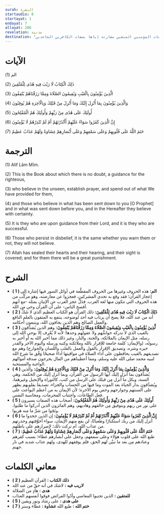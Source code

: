 ```yaml
---
surah: البقرة
startaudio: 8
startayat: 1
endayat: 7
allayat: 286
revelation: مدنية
destination: "بدأت السورة بالحروف المقطعة ( الم ) تـنبيهاً على إعجاز القرآن الكريم ، وتحدياً للمشركين بأن يأتوا بمثله ، وتحدثت عن صفات المؤمنين المتقين مقارنة إياها بصفات الكافرين الجاحدين"
---
```




# الآيات

<BoxAya>

  الم (1)

  ذَلِكَ الْكِتَابُ لَا رَيْبَ فِيهِ هُدًى لِلْمُتَّقِينَ (2) 

  الَّذِينَ يُؤْمِنُونَ بِالْغَيْبِ وَيُقِيمُونَ الصَّلَاةَ وَمِمَّا رَزَقْنَاهُمْ يُنْفِقُونَ (3) 

  وَالَّذِينَ يُؤْمِنُونَ بِمَا أُنْزِلَ إِلَيْكَ وَمَا أُنْزِلَ مِنْ قَبْلِكَ وَبِالْآخِرَةِ هُمْ يُوقِنُونَ (4) 

  أُولَئِكَ عَلَى هُدًى مِنْ رَبِّهِمْ وَأُولَئِكَ هُمُ الْمُفْلِحُونَ (5) 

  إِنَّ الَّذِينَ كَفَرُوا سَوَاءٌ عَلَيْهِمْ أَأَنْذَرْتَهُمْ أَمْ لَمْ تُنْذِرْهُمْ لَا يُؤْمِنُونَ (6) 

  خَتَمَ اللَّهُ عَلَى قُلُوبِهِمْ وَعَلَى سَمْعِهِمْ وَعَلَى أَبْصَارِهِمْ غِشَاوَةٌ وَلَهُمْ عَذَابٌ عَظِيمٌ (7)

</BoxAya>

# الترجمة

<BoxEn>

  (1) Alif Lām Mīm.

(2) This is the Book about which there is no doubt, a guidance for the righteous,

(3) who believe in the unseen, establish prayer, and spend out of what We have provided for them,

(4) and those who believe in what has been sent down to you [O Prophet] and in what was sent down before you, and in the Hereafter they believe with certainty.

(5) It is they who are upon guidance from their Lord, and it is they who are successful.

(6) Those who persist in disbelief, it is the same whether you warn them or not, they will not believe.

(7) Allah has sealed their hearts and their hearing, and their sight is covered; and for them there will be a great punishment.

</BoxEn>

# الشرح

<BoxExpl>

  * **( 1 )  الم:** هذه الحروف وغيرها من الحروف المقطَّعة في أوائل السور فيها إشارة إلى إعجاز القرآن؛ فقد وقع به تحدي المشركين، فعجزوا عن معارضته، وهو مركَّب من هذه الحروف التي تتكون منها لغة العرب. فدَلَّ عجز العرب عن الإتيان بمثله -مع أنهم أفصح الناس- على أن القرآن وحي من الله.
* **( 2 ) ذَلِكَ الْكِتَابُ لَا رَيْبَ فِيهِ هُدًى لِلْمُتَّقِينَ:**   ذلك القرآن هو الكتاب العظيم الذي لا شَكَّ أنه من عند الله، فلا يصح أن يرتاب فيه أحد لوضوحه، ينتفع به المتقون بالعلم النافع والعمل الصالح وهم الذين يخافون الله، ويتبعون أحكامه.
* **( 3 )  لَّذِينَ يُؤْمِنُونَ بِالْغَيْبِ وَيُقِيمُونَ الصَّلَاةَ وَمِمَّا رَزَقْنَاهُمْ يُنْفِقُونَ:**  وهم الذين يُصَدِّقون بالغيب الذي لا تدركه حواسُّهم ولا عقولهم وحدها؛ لأنه لا يُعْرف إلا بوحي الله إلى رسله، مثل الإيمان بالملائكة، والجنة، والنار، وغير ذلك مما أخبر الله به أو أخبر به رسوله، (والإيمان: كلمة جامعة للإقرار بالله وملائكته وكتبه ورسله واليوم الآخر والقدر خيره وشره، وتصديق الإقرار بالقول والعمل بالقلب واللسان والجوارح) وهم مع تصديقهم بالغيب يحافظون على أداء الصلاة في مواقيتها أداءً صحيحًا وَفْق ما شرع الله لنبيه محمد صلى الله عليه وسلم، ومما أعطيناهم من المال يخرجون صدقة أموالهم الواجبة والمستحبة.
* **( 4 )  وَالَّذِينَ يُؤْمِنُونَ بِمَا أُنْزِلَ إِلَيْكَ وَمَا أُنْزِلَ مِنْ قَبْلِكَ وَبِالْآخِرَةِ هُمْ يُوقِنُونَ:**  والذين يُصَدِّقون بما أُنزل إليك أيها الرسول من القرآن، وبما أنزل إليك من الحكمة، وهي السنة، وبكل ما أُنزل مِن قبلك على الرسل من كتب، كالتوراة والإنجيل وغيرهما، ويُصَدِّقون بدار الحياة بعد الموت وما فيها من الحساب والجزاء، تصديقا بقلوبهم يظهر على ألسنتهم وجوارحهم وخص يوم الآخرة؛ لأن الإيمان به من أعظم البواعث على فعل الطاعات، واجتناب المحرمات، ومحاسبة النفس.
* **( 5 )  أُولَئِكَ عَلَى هُدًى مِنْ رَبِّهِمْ وَأُولَئِكَ هُمُ الْمُفْلِحُونَ:**  أصحاب هذه الصفات يسيرون على نور من ربهم وبتوفيق مِن خالقهم وهاديهم، وهم الفائزون الذين أدركوا ما طلبوا، ونَجَوا من شرِّ ما منه هربوا.
* **( 6 ) إِنَّ الَّذِينَ كَفَرُوا سَوَاءٌ عَلَيْهِمْ أَأَنْذَرْتَهُمْ أَمْ لَمْ تُنْذِرْهُمْ لَا يُؤْمِنُونَ:**  إن الذين جحدوا ما أُنزل إليك من ربك استكبارًا وطغيانًا، لن يقع منهم الإيمان، سواء أخوَّفتهم وحذرتهم من عذاب الله، أم تركت ذلك؛ لإصرارهم على باطلهم.
* **( 7 ) خَتَمَ اللَّهُ عَلَى قُلُوبِهِمْ وَعَلَى سَمْعِهِمْ وَعَلَى أَبْصَارِهِمْ غِشَاوَةٌ وَلَهُمْ عَذَابٌ عَظِيمٌ:**  طبع الله على قلوب هؤلاء وعلى سمعهم، وجعل على أبصارهم غطاء؛ بسبب كفرهم وعنادهم مِن بعد ما تبيَّن لهم الحق، فلم يوفقهم للهدى، ولهم عذاب شديد في نار جهنم.

</BoxExpl>

# معاني الكلمات

<Box>

  * **( 2 )   ذلك الكتاب :** القرآن العظيم
* **لاريب فيه :** لاشك في أنه حقّ من عند الله
* **هدى :** هادٍ من الضلالة
* **للمتقين :** الذين تجنبوا المعاصي وأدّوا الفرائض فوقوا أنفسهم العذاب
* **( 5 )   على هدى :** على رشاد ونور ويقين
* **( 7 )   ختم الله :** طبع الله
**غشاوة :** غطاء وستر

</Box>